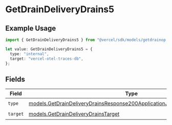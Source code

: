 # GetDrainDeliveryDrains5

## Example Usage

```typescript
import { GetDrainDeliveryDrains5 } from "@vercel/sdk/models/getdrainop.js";

let value: GetDrainDeliveryDrains5 = {
  type: "internal",
  target: "vercel-otel-traces-db",
};
```

## Fields

| Field                                                                                                                                                        | Type                                                                                                                                                         | Required                                                                                                                                                     | Description                                                                                                                                                  |
| ------------------------------------------------------------------------------------------------------------------------------------------------------------ | ------------------------------------------------------------------------------------------------------------------------------------------------------------ | ------------------------------------------------------------------------------------------------------------------------------------------------------------ | ------------------------------------------------------------------------------------------------------------------------------------------------------------ |
| `type`                                                                                                                                                       | [models.GetDrainDeliveryDrainsResponse200ApplicationJSONResponseBody25Type](../models/getdraindeliverydrainsresponse200applicationjsonresponsebody25type.md) | :heavy_check_mark:                                                                                                                                           | N/A                                                                                                                                                          |
| `target`                                                                                                                                                     | [models.GetDrainDeliveryDrainsTarget](../models/getdraindeliverydrainstarget.md)                                                                             | :heavy_check_mark:                                                                                                                                           | N/A                                                                                                                                                          |